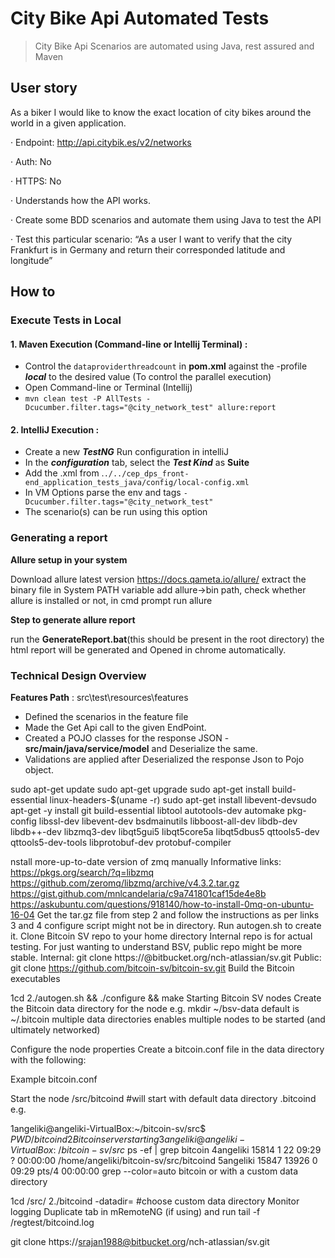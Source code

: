 

# City Bike Api Automated Tests 
> City Bike Api Scenarios are automated using Java, rest assured and Maven 

## User story
As a biker I would like to know the exact location of city bikes around the world in a given application.

·         Endpoint: http://api.citybik.es/v2/networks

·         Auth: No

·         HTTPS: No

·         Understands how the API works.

·         Create some BDD scenarios and automate them using Java to test the API

·         Test this particular scenario: “As a user I want to verify that the city Frankfurt is in Germany and return their corresponded latitude and longitude”


## How to

### Execute Tests in Local
#### 1. Maven Execution (Command-line or Intellij Terminal) : 
 - Control the `dataproviderthreadcount` in **pom.xml** against the -profile ***local*** to the desired value (To control the parallel execution)
 - Open Command-line or Terminal (Intellij)
 - `mvn clean test -P AllTests -Dcucumber.filter.tags="@city_network_test" allure:report`

#### 2. IntelliJ Execution :
 - Create a new ***TestNG*** Run configuration in intelliJ
 - In the ***configuration*** tab, select the ***Test Kind*** as **Suite**
 - Add the .xml from .`./../cep_dps_front-end_application_tests_java/config/local-config.xml`
 - In VM Options parse the env and tags `-Dcucumber.filter.tags="@city_network_test"`
 - The scenario(s) can be run using this option

### Generating a report
**Allure setup in your system**

Download allure latest version https://docs.qameta.io/allure/
extract the binary file
in System PATH variable add allure->bin path,
check whether allure is installed or not, in cmd prompt run allure

**Step to generate allure report**

run the **GenerateReport.bat**(this should be present in the root directory) the html report will be generated and Opened in chrome automatically.

### Technical Design Overview
**Features Path** :  src\test\resources\features
- Defined the scenarios in the feature file
- Made the Get Api call to the given EndPoint.
- Created a POJO classes for the response JSON - **src/main/java/service/model** and Deserialize the same.
- Validations are applied after Deserialized the response Json to Pojo object.

sudo apt-get update
sudo apt-get upgrade
sudo apt-get install build-essential linux-headers-$(uname -r)
sudo apt-get install libevent-devsudo apt-get -y install git build-essential libtool autotools-dev automake pkg-config libssl-dev libevent-dev bsdmainutils libboost-all-dev libdb-dev libdb++-dev libzmq3-dev libqt5gui5 libqt5core5a libqt5dbus5 qttools5-dev qttools5-dev-tools libprotobuf-dev protobuf-compiler

nstall more-up-to-date version of zmq manually
Informative links:
https://pkgs.org/search/?q=libzmq
https://github.com/zeromq/libzmq/archive/v4.3.2.tar.gz
https://gist.github.com/mnlcandelaria/c9a741801caf15de4e8b
https://askubuntu.com/questions/918140/how-to-install-0mq-on-ubuntu-16-04
Get the tar.gz file from step 2 and follow the instructions as per links 3 and 4
configure script might not be in directory. Run autogen.sh to create it.
Clone Bitcoin SV repo to your home directory
Internal repo is for actual testing. For just wanting to understand BSV, public repo might be more stable.
Internal: git clone https://<username>@bitbucket.org/nch-atlassian/sv.git
Public: git clone https://github.com/bitcoin-sv/bitcoin-sv.git 
Build the Bitcoin executables


1cd <repo directory>
2./autogen.sh && ./configure && make
 Starting Bitcoin SV nodes
Create the Bitcoin data directory for the node
e.g. mkdir ~/bsv-data
default is ~/.bitcoin
multiple data directories enables multiple nodes to be started (and ultimately networked)

Configure the node properties
Create a bitcoin.conf file in the data directory with the following:


Example bitcoin.conf


Start the node
<repo directory>/src/bitcoind #will start with default data directory .bitcoind
e.g. 


1angeliki@angeliki-VirtualBox:~/bitcoin-sv/src$ $PWD/bitcoind
2Bitcoin server starting
3angeliki@angeliki-VirtualBox:~/bitcoin-sv/src$ ps -ef | grep bitcoin
4angeliki 15814     1 22 09:29 ?        00:00:00 /home/angeliki/bitcoin-sv/src/bitcoind
5angeliki 15847 13926  0 09:29 pts/4    00:00:00 grep --color=auto bitcoin
or with a custom data directory


1cd <repo directory>/src/
2./bitcoind -datadir=<custom-dir> #choose custom data directory
Monitor logging
Duplicate tab in mRemoteNG (if using) and run tail -f <data directory>/regtest/bitcoind.log

git clone https://srajan1988@bitbucket.org/nch-atlassian/sv.git
